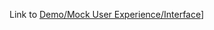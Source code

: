 Link to [Demo/Mock User Experience/Interface](https://www.figma.com/proto/hxxrSa1rG0hIFsQuPgCwcb/Rateflix?node-id=601-11&t=uCJIxZboo6jyc16j-1)]
